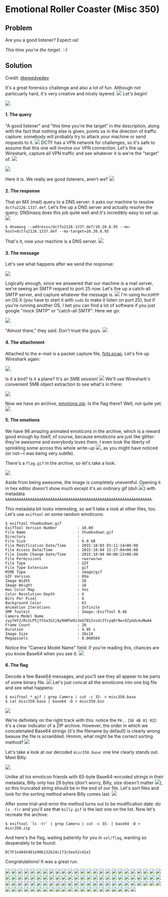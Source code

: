 # Emotional Roller Coaster (Misc 350)

## Problem

Are you a good listener? Expect us!

_This time you're the target. :-)_

## Solution

Credit: [@emedvedev](https://github.com/emedvedev)

It's a great forensics challenge and also a lot of fun. Although not particuarly hard, it's very creative and nicely layered. ![](emotions/hiro.gif?raw=true) Let's begin!

![](emotions/goodluck.gif?raw=true)

#### 1. The query

"A good listener" and "this time you're the target" in the description, along with the fact that nothing else is given, points us in the direction of traffic capture: somebody will probably try to attack your machine or send requests to it. ![](emotions/idea.gif?raw=true) DCTF has a VPN network for challenges, so it's safe to assume that this one will involve our VPN connection. Let's fire up Wireshark, capture all VPN traffic and see whatever it is we're the "target" of. ![](emotions/nerd.gif?raw=true)

![](wireshark1.png?raw=true)

Here it is. We really are good listeners, aren't we? ![](emotions/donttellanyone.gif?raw=true)

#### 2. The response

That an MX (mail) query to a DNS server: it asks our machine to resolve `dctfu2126.1337.def`. Let's fire up a DNS server and actually resolve the query; DNSmasq does this job quite well and it's incredibly easy to set up. ![](emotions/dancing.gif?raw=true)

```
$ dnsmasq --address=/dctfu2126.1337.def/10.20.8.95 --mx-host=dctfu2126.1337.def --mx-target=10.20.8.95
```

That's it, now your machine is a DNS server. ![](emotions/cool.gif?raw=true)

#### 3. The message

Let's see what happens after we send the response:

![](wireshark2.png?raw=true)

Logically enough, since we answered that our machine is a mail server, we're seeing an SMTP request to port 25 now. Let's fire up a catch-all SMTP server, and capture whatever the message is. ![](emotions/bringiton.gif?raw=true) I'm using `MockSMTP` on OS X (you have to start it with `sudo` to make it listen on port 25), but if you're running another OS, I bet you can find a lot of software if you just google "mock SMTP" or "catch-all SMTP". Here we go:

![](mocksmtp1.png?raw=true)

"Almost there," they said. Don't trust the guys. ![](emotions/angry.gif?raw=true)

#### 4. The attachment

Attached to the e-mail is a packet capture file, [fpts.pcap](ftps.pcap). Let's fire up Wireshark again:

![](wireshark3.png?raw=true)

Is it a bird? Is it a plane? It's an SMB session! ![](emotions/biggrin.gif?raw=true) We'll use Wireshark's convenient SMB object extraction to see what's in there:

![](wireshark4.png?raw=true)

Now we have an archive, [emotions.zip](emotions.zip). Is the flag there? Well, not quite yet. ![](emotions/idontknow.gif?raw=true)

#### 5. The emotions

We have 96 amazing animated emoticons in the archive, which is a reward good enough by itself, of course, because emoticons are just like glitter: they're awesome and everybody loves them. I even took the liberty of sprinkling some across this whole write-up ![](emotions/blushing.gif?raw=true), as you might have noticed (or not—I was being very subtle).

There's a `flag.gif` in the archive, so let's take a look:

![](emotions/flag.gif?raw=true)

Aside from being awesome, the image is completely uneventful. Opening it in hex editor doesn't show much except it's an ordinary gif (duh ![](emotions/straightface.gif?raw=true)) with metadata `AAAAAAAAAAAAAAAAAAAAAAAAAAAAAAAAAAAAAAAAAAAAAAAAAAAAAAAAAAAAAAAAA`.

This metadata bit looks interesting, so we'll take a look at other files, too. Let's use `exiftool` on some random emoticons:

```
$ exiftool thumbsdown.gif
ExifTool Version Number         : 10.00
File Name                       : thumbsdown.gif
Directory                       : .
File Size                       : 6.9 kB
File Modification Date/Time     : 2015:10:03 03:11:14+06:00
File Access Date/Time           : 2015:10:04 15:27:04+06:00
File Inode Change Date/Time     : 2015:10:04 06:00:23+06:00
File Permissions                : rwxrwxrwx
File Type                       : GIF
File Type Extension             : gif
MIME Type                       : image/gif
GIF Version                     : 89a
Image Width                     : 28
Image Height                    : 18
Has Color Map                   : Yes
Color Resolution Depth          : 6
Bits Per Pixel                  : 6
Background Color                : 63
Animation Iterations            : Infinite
XMP Toolkit                     : Image::ExifTool 9.46
Camera Model Name               : zyy7mY2/Rx1LP5jYtGa3G2j8y9mM7w9i3eGf012vsdc3fcyqRr9w+8ZyGds4uMwAA
Frame Count                     : 20
Duration                        : 4.95 s
Image Size                      : 28x18
Megapixels                      : 0.000504
```

Notice the "Camera Model Name" field: if you're reading this, chances are you know Base64 when you see it. ![](emotions/raisedeyebrow.gif?raw=true)

#### 6. The flag

Decode a few Base64 messages, and you'll see they all appear to be parts of some binary file. ![](emotions/thinking.gif?raw=true) Let's just concat all the emoticons into one big file and see what happens:

```
$ exiftool *.gif | grep Camera | cut -c 35- > misc350.base
$ cat misc350.base | base64 -D > misc350.bin
```

![](hex1.png?raw=true)

We're definitely on the right track with this: notice the `PK..` (`50 4B 01 02`): it's a clear indicator of a ZIP archive. However, the order in which we concatenated Base64 strings (it's the filename by default) is clearly wrong beause the file is scrambled. Hmmm, what might be the correct sorting method? ![](emotions/silly.gif?raw=true)

Let's take a look at our decoded `misc350.base`: one line clearly stands out. Meet Billy:

![](emotions/billy.gif?raw=true)

Unlike all his emoticon friends with 65-byte Base64-encoded strings in their metadata, Billy only has 29 bytes (don't worry, Billy, size doesn't matter ![](emotions/heehee.gif?raw=true)), so this truncated string should be in the end of our file. Let's sort files and look for the sorting method where Billy comes last. ![](emotions/winking.gif?raw=true)

After some trial-and-error the method turns out to be modification date: do `ls -tlr` and you'll see that `billy.gif` is the last one on the list. Now let's recreate the archive:

```
$ exiftool `ls -tr` | grep Camera | cut -c 35- | base64 -D > misc350.zip
```

And here's the flag, waiting patiently for you in `sol/flag`, wanting so desperately to be found:

```
DCTF{e4045481e906132b24c173c5ee52cd1e}
```

Congratulations! It was a great run.

![](alien.gif)
![](angel.gif)
![](angry.gif)
![](applause.gif)
![](april.gif)
![](atwitsend.gif)
![](battingeyelashes.gif)
![](bee.gif)
![](biggrin.gif)
![](bighug.gif)
![](billy.gif)
![](blushing.gif)
![](bringiton.gif)
![](brokenheart.gif)
![](bug.gif)
![](callme.gif)
![](chatterbox.gif)
![](chicken.gif)
![](clown.gif)
![](coffee.gif)
![](confused.gif)
![](cool.gif)
![](cow.gif)
![](cowboy.gif)
![](cry.gif)
![](dancing.gif)
![](daydreaming.gif)
![](devil.gif)
![](doh.gif)
![](donttellanyone.gif)
![](drooling.gif)
![](feelingbeatup.gif)
![](flag.gif)
![](frustrated.gif)
![](goodluck.gif)
![](happy.gif)
![](heehee.gif)
![](hiro.gif)
![](hurryup.gif)
![](hypnotized.gif)
![](idea.gif)
![](idontknow.gif)
![](kiss.gif)
![](laughing.gif)
![](liar.gif)
![](loser.gif)
![](lovestruck.gif)
![](moneyeyes.gif)
![](monkey.gif)
![](nailbiting.gif)
![](nerd.gif)
![](notlistening.gif)
![](nottalking.gif)
![](notworthy.gif)
![](noxxx.gif)
![](ohgoon.gif)
![](onthephone.gif)
![](party.gif)
![](peacesign.gif)
![](phbbbbt.gif)
![](pig.gif)
![](praying.gif)
![](pumpkin.gif)
![](puppydogeyes.gif)
![](raisedeyebrow.gif)
![](rockon.gif)
![](rollingeyes.gif)
![](rollingonthefloor.gif)
![](rose.gif)
![](sad.gif)
![](shameonyou.gif)
![](sick.gif)
![](sigh.gif)
![](silly.gif)
![](skull.gif)
![](sleepy.gif)
![](smug.gif)
![](star.gif)
![](straightface.gif)
![](surprise.gif)
![](talktothehand.gif)
![](thinking.gif)
![](thumbsdown.gif)
![](thumbsup.gif)
![](timeout.gif)
![](tongue.gif)
![](waiting.gif)
![](wasntme.gif)
![](wave.gif)
![](whew.gif)
![](whistling.gif)
![](whistling2.gif)
![](winking.gif)
![](worried.gif)
![](yawn.gif)
![](yinyang.gif)
